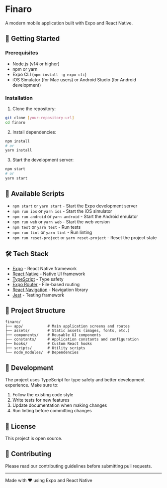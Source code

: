 # Finaro

A modern mobile application built with Expo and React Native.

## 🚀 Getting Started

### Prerequisites

- Node.js (v14 or higher)
- npm or yarn
- Expo CLI (`npm install -g expo-cli`)
- iOS Simulator (for Mac users) or Android Studio (for Android development)

### Installation

1. Clone the repository:

```bash
git clone [your-repository-url]
cd finaro
```

2. Install dependencies:

```bash
npm install
# or
yarn install
```

3. Start the development server:

```bash
npm start
# or
yarn start
```

## 📱 Available Scripts

- `npm start` or `yarn start` - Start the Expo development server
- `npm run ios` or `yarn ios` - Start the iOS simulator
- `npm run android` or `yarn android` - Start the Android emulator
- `npm run web` or `yarn web` - Start the web version
- `npm test` or `yarn test` - Run tests
- `npm run lint` or `yarn lint` - Run linting
- `npm run reset-project` or `yarn reset-project` - Reset the project state

## 🛠 Tech Stack

- [Expo](https://expo.dev/) - React Native framework
- [React Native](https://reactnative.dev/) - Native UI framework
- [TypeScript](https://www.typescriptlang.org/) - Type safety
- [Expo Router](https://docs.expo.dev/router/introduction/) - File-based routing
- [React Navigation](https://reactnavigation.org/) - Navigation library
- [Jest](https://jestjs.io/) - Testing framework

## 📁 Project Structure

```
finaro/
├── app/           # Main application screens and routes
├── assets/        # Static assets (images, fonts, etc.)
├── components/    # Reusable UI components
├── constants/     # Application constants and configuration
├── hooks/         # Custom React hooks
├── scripts/       # Utility scripts
└── node_modules/  # Dependencies
```

## 🔧 Development

The project uses TypeScript for type safety and better development experience. Make sure to:

1. Follow the existing code style
2. Write tests for new features
3. Update documentation when making changes
4. Run linting before committing changes

## 📄 License

This project is open source.

## 🤝 Contributing

Please read our contributing guidelines before submitting pull requests.

---

Made with ❤️ using Expo and React Native
